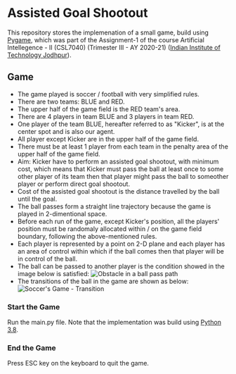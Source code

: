 # Assisted Goal Shootout

This repository stores the implemenation of a small game, build using [Pygame](https://www.pygame.org/), which was part of the Assignment-1 of the course Artificial Intellegence - II (CSL7040) (Trimester III - AY 2020-21) ([Indian Institute of Technology Jodhpur](https://iitj.ac.in/)).

## Game

- The game played is soccer / football with very simplified rules.
- There are two teams: BLUE and RED.
- The upper half of the game field is the RED team's area.
- There are 4 players in team BLUE and 3 players in team RED.
- One player of the team BLUE, hereafter referred to as "Kicker", is at the center spot and is also our agent.
- All player except Kicker are in the upper half of the game field.
- There must be at least 1 player from each team in the penalty area of the upper half of the game field.
- Aim: Kicker have to perform an assisted goal shootout, with minimum cost, which means that Kicker must pass the ball at least once to some other player of its team then that player might pass the ball to someother player or perform direct goal shootout.
- Cost of the assisted goal shootout is the distance travelled by the ball until the goal.
- The ball passes form a straight line trajectory because the game is played in 2-dimentional space.
- Before each run of the game, except Kicker's position, all the players' position must be randomaly allocated within / on the game field boundary, following the above-mentioned rules.
- Each player is represented by a point on 2-D plane and each player has an area of control within which if the ball comes then that player will be in control of the ball.
- The ball can be passed to another player is the condition showed in the image below is satisfied:
![Obstacle in a ball pass path](https://user-images.githubusercontent.com/35608680/118394222-fa74b400-b660-11eb-9a71-500e42249318.png)
- The transitions of the ball in the game are shown as below:
![Soccer's Game - Transition](https://user-images.githubusercontent.com/35608680/118394284-5b9c8780-b661-11eb-9c4e-d043a1c9ba38.png)

### Start the Game

Run the main.py file. Note that the implementation was build using [Python 3.8](https://docs.python.org/3.8/). 

### End the Game

Press ESC key on the keyboard to quit the game.
